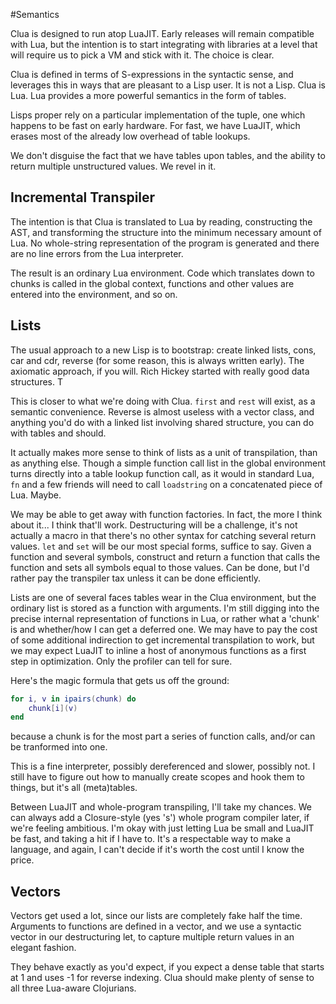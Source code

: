 #Semantics

Clua is designed to run atop LuaJIT. Early releases will remain compatible with Lua, but the intention is to start integrating with libraries at a level that will require us to pick a VM and stick with it. The choice is clear. 

Clua is defined in terms of S-expressions in the syntactic sense, and leverages this in ways that are pleasant to a Lisp user. It is not a Lisp. Clua is Lua. Lua provides a more powerful semantics in the form of tables. 

Lisps proper rely on a particular implementation of the tuple, one which happens to be fast on early hardware. For fast, we have LuaJIT, which erases most of the already low overhead of table lookups. 

We don't disguise the fact that we have tables upon tables, and the ability to return multiple unstructured values. We revel in it. 

## Incremental Transpiler

The intention is that Clua is translated to Lua by reading, constructing the AST, and transforming the structure into the minimum necessary amount of Lua. No whole-string representation of the program is generated and there are no line errors from the Lua interpreter. 

The result is an ordinary Lua environment. Code which translates down to chunks is called in the global context, functions and other values are entered into the environment, and so on. 

## Lists

The usual approach to a new Lisp is to bootstrap: create linked lists, cons, car and cdr, reverse (for some reason, this is always written early). The axiomatic approach, if you will. Rich Hickey started with really good data structures. T

This is closer to what we're doing with Clua. `first` and `rest` will exist, as a semantic convenience. Reverse is almost useless with a vector class, and anything you'd do with a linked list involving shared structure, you can do with tables and should. 

It actually makes more sense to think of lists as a unit of transpilation, than as anything else. Though a simple function call list in the global environment turns directly into a table lookup function call, as it would in standard Lua, `fn` and a few friends will need to call `loadstring` on a concatenated piece of Lua. Maybe. 

We may be able to get away with function factories. In fact, the more I think about it... I think that'll work. Destructuring will be a challenge, it's not actually a macro in that there's no other syntax for catching several return values. `let` and `set` will be our most special forms, suffice to say. Given a function and several symbols, construct and return a function that calls the function and sets all symbols equal to those values. Can be done, but I'd rather pay the transpiler tax unless it can be done efficiently.

Lists are one of several faces tables wear in the Clua environment, but the ordinary list is stored as a function with arguments. I'm still digging into the precise internal representation of functions in Lua, or rather what a 'chunk' is and whether/how I can get a deferred one. We may have to pay the cost of some additional indirection to get incremental transpilation to work, but we may expect LuaJIT to inline a host of anonymous functions as a first step in optimization. Only the profiler can tell for sure. 

Here's the magic formula that gets us off the ground:

```lua
for i, v in ipairs(chunk) do
	chunk[i](v)
end
``` 

because a chunk is for the most part a series of function calls, and/or can be tranformed into one. 

This is a fine interpreter, possibly dereferenced and slower, possibly not. I still have to figure out how to manually create scopes and hook them to things, but it's all (meta)tables. 

Between LuaJIT and whole-program transpiling, I'll take my chances. We can always add a Closure-style (yes 's') whole program compiler later, if we're feeling ambitious. I'm okay with just letting Lua be small and LuaJIT be fast, and taking a hit if I have to. It's a respectable way to make a language, and again, I can't decide if it's worth the cost until I know the price. 

## Vectors

Vectors get used a lot, since our lists are completely fake half the time. Arguments to functions are defined in a vector, and we use a syntactic vector in our destructuring let, to capture multiple return values in an elegant fashion. 

They behave exactly as you'd expect, if you expect a dense table that starts at 1 and uses -1 for reverse indexing. Clua should make plenty of sense to all three Lua-aware Clojurians.